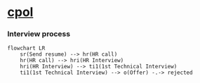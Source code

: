 # [cpol](https://cpol.co)

### Interview process
```mermaid
flowchart LR
    sr(Send resume) --> hr(HR call)
    hr(HR call) --> hri(HR Interview)
    hri(HR Interview) --> ti1(1st Technical Interview)
    ti1(1st Technical Interview) --> o(Offer) -.-> rejected
```
